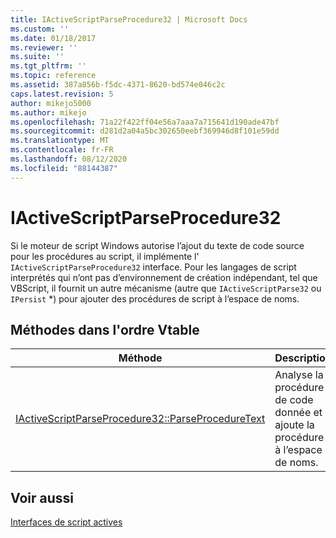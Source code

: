 ```yaml
---
title: IActiveScriptParseProcedure32 | Microsoft Docs
ms.custom: ''
ms.date: 01/18/2017
ms.reviewer: ''
ms.suite: ''
ms.tgt_pltfrm: ''
ms.topic: reference
ms.assetid: 387a856b-f5dc-4371-8620-bd574e046c2c
caps.latest.revision: 5
author: mikejo5000
ms.author: mikejo
ms.openlocfilehash: 71a22f422ff04e56a7aaa7a715641d190ade47bf
ms.sourcegitcommit: d281d2a04a5bc302650eebf369946d8f101e59dd
ms.translationtype: MT
ms.contentlocale: fr-FR
ms.lasthandoff: 08/12/2020
ms.locfileid: "88144387"
---
```

# <a name="iactivescriptparseprocedure32"></a>IActiveScriptParseProcedure32
Si le moteur de script Windows autorise l’ajout du texte de code source pour les procédures au script, il implémente l' `IActiveScriptParseProcedure32` interface. Pour les langages de script interprétés qui n’ont pas d’environnement de création indépendant, tel que VBScript, il fournit un autre mécanisme (autre que `IActiveScriptParse32` ou `IPersist` *) pour ajouter des procédures de script à l’espace de noms.  
  
## <a name="methods-in-vtable-order"></a>Méthodes dans l'ordre Vtable  
  
|Méthode|Description|
|-|-|
|[IActiveScriptParseProcedure32::ParseProcedureText](../../winscript/reference/iactivescriptparseprocedure32-parseproceduretext.md)|Analyse la procédure de code donnée et ajoute la procédure à l’espace de noms.|  
  
## <a name="see-also"></a>Voir aussi  
 [Interfaces de script actives](../../winscript/reference/active-script-interfaces.md)